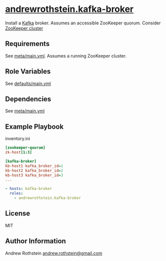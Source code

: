 [andrewrothstein.kafka-broker](https://galaxy.ansible.com/andrewrothstein/zookeeper/)
=========

Install a [Kafka](https://kafka.apache.org/) broker.
Assumes an accessible ZooKeeper quorum. Consider [ZooKeeper cluster](https://github.com/andrewrothstein/ansible-zookeeper-cluster)

Requirements
------------

See [meta/main.yml](meta/main.yml). Assumes a running ZooKeeper cluster.

Role Variables
--------------

See [defaults/main.yml](defaults/main.yml)

Dependencies
------------

See [meta/main.yml](meta/main.yml)

Example Playbook
----------------

inventory.ini
```ini
[zookeeper-quorum]
zk-host[1:3]

[kafka-broker]
kb-host1 kafka_broker_id=1
kb-host2 kafka_broker_id=2
kb-host3 kafka_broker_id=3
...
```

```yml
- hosts: kafka-broker
  roles:
    - andrewrothstein.kafka-broker
```

License
-------

MIT

Author Information
------------------

Andrew Rothstein <andrew.rothstein@gmail.com>
